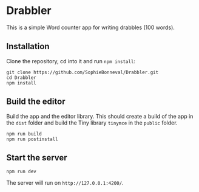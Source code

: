 # Drabbler

This is a simple Word counter app for writing drabbles (100 words). 

## Installation

Clone the repository, cd into it and run `npm install`:

```
git clone https://github.com/SophieBonneval/Drabbler.git
cd Drabbler
npm install
```

## Build the editor

Build the app and the editor library. This should create a build of the app in the `dist` folder and build the Tiny library `tinymce` in the `public` folder.

```
npm run build
npm run postinstall
```

## Start the server

```
npm run dev
```

The server will run on `http://127.0.0.1:4200/`.
